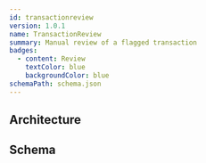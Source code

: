 ```yaml
---
id: transactionreview
version: 1.0.1
name: TransactionReview
summary: Manual review of a flagged transaction
badges:
  - content: Review
    textColor: blue
    backgroundColor: blue
schemaPath: schema.json
---
```

## Architecture
<NodeGraph />


## Schema
<SchemaViewer file="schema.json" title="Message Schema" maxHeight="500" />

